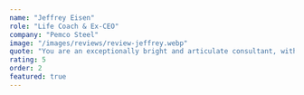 ```yaml
---
name: "Jeffrey Eisen"
role: "Life Coach & Ex-CEO"
company: "Pemco Steel"
image: "/images/reviews/review-jeffrey.webp"
quote: "You are an exceptionally bright and articulate consultant, with expertise in technology and many other fields. You communicate complex ideas with clarity, work with efficiency, and lead projects with insight and confidence."
rating: 5
order: 2
featured: true
---
```

